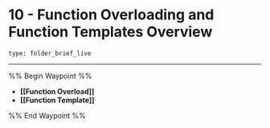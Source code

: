 # 10 - Function Overloading and Function Templates Overview
 
```ccard
type: folder_brief_live
```
 
---

%% Begin Waypoint %%
- **[[Function Overload]]**
- **[[Function Template]]**

%% End Waypoint %%